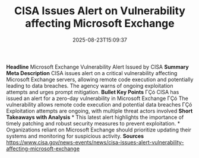 ﻿---
title: "CISA Issues Alert on Vulnerability affecting Microsoft Exchange"
date: "2025-08-23T15:09:37"
category: "Markets"
summary: ""
slug: "cisa issues alert on vulnerability affecting microsoft excha"
source_urls:
  - "https://www.cisa.gov/news-events/news/cisa-issues-alert-vulnerability-affecting-microsoft-exchange"
seo:
  title: "CISA Issues Alert on Vulnerability affecting Microsoft Exchange | Hash n Hedge"
  description: ""
  keywords: ["news", "markets", "brief"]
---
**Headline** Microsoft Exchange Vulnerability Alert Issued by CISA  **Summary Meta Description** CISA issues alert on a critical vulnerability affecting Microsoft Exchange servers, allowing remote code execution and potentially leading to data breaches. The agency warns of ongoing exploitation attempts and urges prompt mitigation.  **Bullet Key Points**  ΓÇó CISA has issued an alert for a zero-day vulnerability in Microsoft Exchange ΓÇó The vulnerability allows remote code execution and potential data breaches ΓÇó Exploitation attempts are ongoing, with multiple threat actors involved  **Short Takeaways with Analysis**  * This latest alert highlights the importance of timely patching and robust security measures to prevent exploitation. * Organizations reliant on Microsoft Exchange should prioritize updating their systems and monitoring for suspicious activity.  **Sources** https://www.cisa.gov/news-events/news/cisa-issues-alert-vulnerability-affecting-microsoft-exchange 
